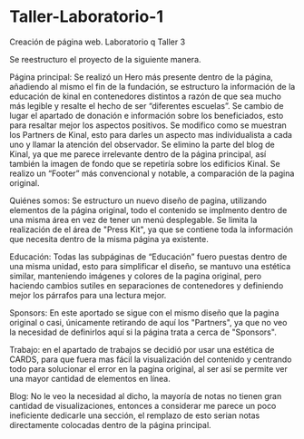 # Taller-Laboratorio-1
Creación de página web. Laboratorio q Taller 3

Se reestructuro el proyecto de la siguiente manera.

Página principal: Se realizó un Hero más presente dentro de la página, añadiendo al mismo el fin de la fundación, se estructuro la información de la educación de kinal en contenedores distintos a razón de que sea mucho más legible y resalte el hecho de ser “diferentes escuelas”. Se cambio de lugar el apartado de donación e información sobre los beneficiados, esto para resaltar mejor los aspectos positivos. Se modifico como se muestran los Partners de Kinal, esto para darles un aspecto mas individualista a cada uno y llamar la atención del observador. Se elimino la parte del blog de Kinal, ya que me parece irrelevante dentro de la página principal, así también la imagen de fondo que se repetiría sobre los edificios Kinal. Se realizo un “Footer” más convencional y notable, a comparación de la pagina original.

Quiénes somos: Se estructuro un nuevo diseño de pagina, utilizando elementos de la página original, todo el contenido se implmento dentro de una misma área en vez de tener un menú desplegable. Se limita la realización de el área de "Press Kit", ya que se contiene toda la información que necesita dentro de la misma página ya existente.

Educación: Todas las subpáginas de “Educación” fuero puestas dentro de una misma unidad, esto para simplificar el diseño, se mantuvo una estética similar, manteniendo imágenes y colores de la pagina original, pero haciendo cambios sutiles en separaciones de contenedores y definiendo mejor los párrafos para una lectura mejor.

Sponsors: En este aportado se sigue con el mismo diseño que la pagina original o casi, únicamente retirando de aquí los "Partners", ya que no veo la necesidad de definirlos aquí si la página trata a cerca de "Sponsors".

Trabajo: en el apartado de trabajos se decidió por usar una estética de CARDS, para que fuera mas fácil la visualización del contenido y centrando todo para solucionar el error en la pagina original, al ser así se permite ver una mayor cantidad de elementos en línea.

Blog: No le veo la necesidad al dicho, la mayoría de notas no tienen gran cantidad de visualizaciones, entonces a considerar me parece un poco ineficiente dedicarle una sección, el remplazo de esto serian notas directamente colocadas dentro de la página principal.

